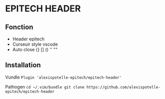 # EPITECH HEADER

## Fonction

* Header epitech
* Curseuir style vscode
* Auto close {} [] () '' ""

## Installation

Vundle
    `Plugin 'alexispotelle-epitech/epitech-header'`

Pathogen
    `cd ~/.vim/bundle
     git clone https://github.com/alexispotelle-epitech/epitech-header`
 
